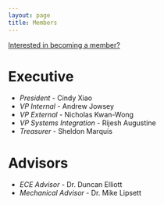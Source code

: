 ```yaml
---
layout: page
title: Members
---
```


[Interested in becoming a member?](/joinus)

# Executive #
+ *President* - Cindy Xiao
+ *VP Internal* - Andrew Jowsey
+ *VP External* - Nicholas Kwan-Wong
+ *VP Systems Integration* - Rijesh Augustine
+ *Treasurer* - Sheldon Marquis

# Advisors #
+ *ECE Advisor* - Dr. Duncan Elliott
+ *Mechanical Advisor* - Dr. Mike Lipsett
